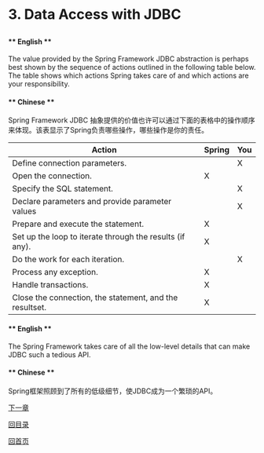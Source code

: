 # 3. Data Access with JDBC

## 

<!-- tabs:start -->

#### ** English **

The value provided by the Spring Framework JDBC abstraction is perhaps best shown by the sequence of actions outlined in the following table below. The table shows which actions Spring takes care of and which actions are your responsibility.
#### ** Chinese **

Spring Framework JDBC 抽象提供的价值也许可以通过下面的表格中的操作顺序来体现。该表显示了Spring负责哪些操作，哪些操作是你的责任。

<!-- tabs:end -->


Action | Spring | You 
-|-|-
Define connection parameters. |  | X 
Open the connection. | X |  
Specify the SQL statement. |  | X 
Declare parameters and provide parameter values |  | X 
Prepare and execute the statement. | X |  
Set up the loop to iterate through the results (if any). | X |  
Do the work for each iteration. |  | X 
Process any exception. | X |  
Handle transactions. | X |  
Close the connection, the statement, and the resultset. | X |  


<!-- tabs:start -->

#### ** English **

The Spring Framework takes care of all the low-level details that can make JDBC such a tedious API.
#### ** Chinese **

Spring框架照顾到了所有的低级细节，使JDBC成为一个繁琐的API。

<!-- tabs:end -->



[下一章](Spring-Framework-5.2.6.RELEASE/Data%20Access/3.1.%20Choosing%20an%20Approach%20for%20JDBC%20Database%20Access.md)


[回目录](Spring-Framework-5.2.6.RELEASE/summary.md)

[回首页](/README)
